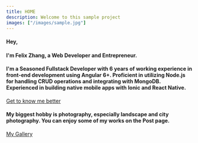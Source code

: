 ```yaml
---
title: HOME
description: Welcome to this sample project
images: ["/images/sample.jpg"]
---
```


#### Hey,

#### I'm Felix Zhang, a Web Developer and Entrepreneur.

#### I'm a Seasoned Fullstack Developer with 6 years of working experience in front-end development using Angular 6+. Proficient in utilizing Node.js for handling CRUD operations and integrating with MongoDB. Experienced in building native mobile apps with Ionic and React Native.

[Get to know me better](/about "Get to know me better")

#### My biggest hobby is photography, especially landscape and city photography. You can enjoy some of my works on the Post page.

[My Gallery](/post "My Gallery")

